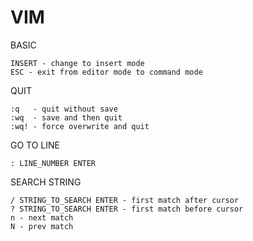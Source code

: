 
# VIM

BASIC
```shell
INSERT - change to insert mode
ESC - exit from editor mode to command mode
```

QUIT
```shell
:q   - quit without save
:wq  - save and then quit
:wq! - force overwrite and quit
```

GO TO LINE
```shell
: LINE_NUMBER ENTER
```

SEARCH STRING
```
/ STRING_TO_SEARCH ENTER - first match after cursor
? STRING_TO_SEARCH ENTER - first match before cursor
n - next match
N - prev match
```
